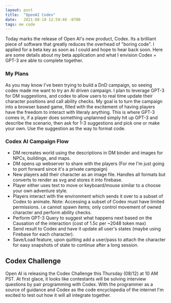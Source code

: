 ```yaml
---
layout: post
title:  "OpenAI Codex"
date:   2021-08-10 12:59:48 -0700
tags: me code
---
```


Today marks the release of Open AI's new product, Codex. Its a brilliant piece of software that greatly reduces the overhead of "boring code". I applied for a beta key as soon as I could and hope to hear back soon. Here are some details about my beta application and what I envision Codex + GPT-3 are able to complete together.

### My Plans
As you may know I've been trying to build a DnD campaign, so seeing codex made me want to try an AI driven campaign. I plan to leverage GPT-3 for DM suggestions, and codex to allow users to real time update their character positions and call ability checks. My goal is to turn the campaign into a browser based game, filled with the excitement of having players have the freedom to interact with literaly anything. This is where GPT-3 comes in, if a player does something unplanned simply hit up GPT-3 and describe the scenario, then ask for 1-3 suggestions and pick one or make your own. Use the suggestion as the way to format code. 

### Codex AI Campaign Flow
- DM recreates world using the descriptions in DM binder and images for NPCs, buildings, and maps.
- DM opens up webserver to share with the players (For me I'm just going to port forward since it's a private campaign)
- New players add their character as an image file. Handles all formats but converts to render as svg and stores it into firebase.
- Player either uses text to move or keyboard/mouse similar to a choose your own adventure style.
- Players interact with the environment which sends it over to a subset of Codex to animate. 
  Note: Accessing a subset of Codex must have limited permissions. i.e cannot spawn items; only control movement of owned character and perform ability checks.
- Perform GPT-3 Query to suggest what happens next based on the Causation of the interaction (cost of 1.5c per ~2048 token max)
- Send result to Codex and have it update all user's states (maybe using Firebase for each character).
- Save/Load feature, upon quitting add a user/pass to attach the character for easy snapshots of state to continue after a long session.

## Codex Challenge
Open AI is releasing the Codex Challenge this Thursday (08/12) at 10 AM PST. At first glace, it looks like contestants will be solving interview questions by pair programming with Codex. With the programmer as a source of guidance and Codex as the code encyclopedia of the internet I'm excited to test out how it will all integrate together.